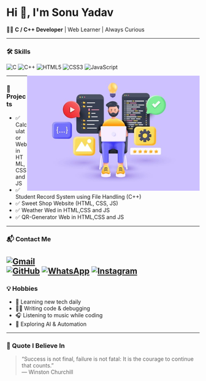 <h1 align="left">Hi 👋, I'm Sonu Yadav</h1>

<p align="left">
  🧑‍💻 <b>C / C++ Developer</b> | Web Learner | Always Curious
</p>


---
<!-- Left Side Content -->

### 🛠️ Skills

![C](https://img.shields.io/badge/-C-00599C?style=for-the-badge&logo=c&logoColor=white)
![C++](https://img.shields.io/badge/-C++-00599C?style=for-the-badge&logo=c%2B%2B&logoColor=white)
![HTML5](https://img.shields.io/badge/-HTML5-E34F26?style=for-the-badge&logo=html5&logoColor=white)
![CSS3](https://img.shields.io/badge/-CSS3-1572B6?style=for-the-badge&logo=css3&logoColor=white)
![JavaScript](https://img.shields.io/badge/-JavaScript-F7DF1E?style=for-the-badge&logo=javascript&logoColor=black)

<!-- Right Side Image -->


  <img src="repo.png" width="450" alt="Coding illustration" align = "right" />

---
### 📁 Projects

- ✅ Calculator Web in HTML, CSS and JS
- ✅ Student Record System using File Handling (C++)  
- ✅ Sweet Shop Website (HTML, CSS, JS)
- ✅ Weather Wed in HTML,CSS and JS
- ✅ QR-Generator Web in HTML,CSS and JS

---
### 📬 Contact Me

[![Gmail](https://img.shields.io/badge/Gmail-D14836?style=for-the-badge&logo=gmail&logoColor=white)](mailto:sy2440052@gmail.com)  
[![GitHub](https://img.shields.io/badge/GitHub-000?style=for-the-badge&logo=github&logoColor=white)](https://github.com/CodeWithSonu678)
[![WhatsApp](https://img.shields.io/badge/WhatsApp-25D366?style=for-the-badge&logo=whatsapp&logoColor=white)](https://wa.me/917054161573)
[![Instagram](https://img.shields.io/badge/Instagram-E4405F?style=for-the-badge&logo=instagram&logoColor=white)](https://instagram.com/sanatni_boy_678)
---
### 💡 Hobbies

- 🌱 Learning new tech daily  
- 👨‍💻 Writing code & debugging  
- 🎧 Listening to music while coding  
- 🤖 Exploring AI & Automation


---
### 🧠 Quote I Believe In

> “Success is not final, failure is not fatal: It is the courage to continue that counts.”  
> — Winston Churchill

</td>

<!-- Right Side Image -->



